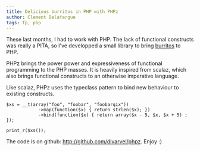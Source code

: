 ```yaml
---
title: Delicious burritos in PHP with PHPz
author: Clement Delafargue
tags: fp, php
---
```


These last months, I had to work with PHP. The lack of functional constructs
was really a PITA, so I've developped a small library to bring
[burritos](http://en.wikipedia.org/wiki/Monads_in_functional_programming) to PHP.

PHPz brings the power power and expressiveness of functional programming to
the PHP masses. It is heavily inspired from scalaz, which also brings
functional constructs to an otherwise imperative language.

Like scalaz, PHPz uses the typeclass pattern to bind new behaviour to existing
constructs.



    $xs = __t(array("foo", "foobar", "foobarqix"))
                ->map(function($x) { return strlen($x); })
                ->bind(function($x) { return array($x - 5, $x, $x + 5) ; });

    print_r($xs());

The code is on github: <http://github.com/divarvel/phpz>. Enjoy :)

